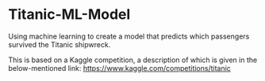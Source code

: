 # Titanic-ML-Model
Using machine learning to create a model that predicts which passengers survived the Titanic shipwreck.

This is based on a Kaggle competition, a description of which is given in the below-mentioned link:
https://www.kaggle.com/competitions/titanic
